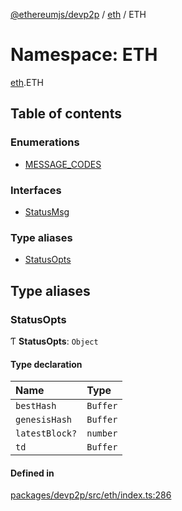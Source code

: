 [@ethereumjs/devp2p](../README.md) / [eth](eth.md) / ETH

# Namespace: ETH

[eth](eth.md).ETH

## Table of contents

### Enumerations

- [MESSAGE\_CODES](../enums/eth.eth-1.message_codes.md)

### Interfaces

- [StatusMsg](../interfaces/eth.eth-1.statusmsg.md)

### Type aliases

- [StatusOpts](eth.eth-1.md#statusopts)

## Type aliases

### StatusOpts

Ƭ **StatusOpts**: `Object`

#### Type declaration

| Name | Type |
| :------ | :------ |
| `bestHash` | `Buffer` |
| `genesisHash` | `Buffer` |
| `latestBlock?` | `number` |
| `td` | `Buffer` |

#### Defined in

[packages/devp2p/src/eth/index.ts:286](https://github.com/ethereumjs/ethereumjs-monorepo/blob/master/packages/devp2p/src/eth/index.ts#L286)
